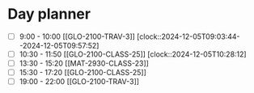 # Day planner

- [ ] 9:00 - 10:00 [[GLO-2100-TRAV-3]]
      [clock::2024-12-05T09:03:44--2024-12-05T09:57:52]
- [ ] 10:30 - 11:50 [[GLO-2100-CLASS-25]]
      [clock::2024-12-05T10:28:12]
- [ ] 13:30 - 15:20 [[MAT-2930-CLASS-23]]
- [ ] 15:30 - 17:20 [[GLO-2100-CLASS-25]]
- [ ] 19:00 - 22:00 [[GLO-2100-TRAV-3]]
